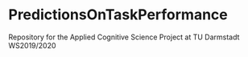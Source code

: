 # PredictionsOnTaskPerformance

Repository for the Applied Cognitive Science Project at TU Darmstadt WS2019/2020
